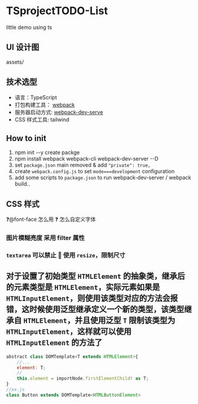 # TS**project**TODO-List

little demo using ts

## UI 设计图

assets/

## 技术选型

- 语言：TypeScript
- 打包构建工具： [webpack](https://webpack.js.org/guides/getting-started/)
- 服务器启动方式: [webpack-dev-serve](https://github.com/webpack/webpack-dev-server)
- CSS 样式工具: tailwind
<!-- - CSS样式工具: SCSS -->

## How to init

1. npm init --y create packge
2. npm install webpack webpack-cli webpack-dev-server --D
3. set `package.json` main removed & add `"private": true,`
4. create `webpack.config.js` to set `mode===development` configuration
5. add some scripts to `package.json` to run webpack-dev-server / webpack build..

## CSS 样式

❓@font-face 怎么用
❓ 怎么自定义字体

### 图片模糊亮度 采用 filter 属性

### `textarea` 可以禁止 🚫 使用 `resize`，限制尺寸

## 对于设置了初始类型 `HTMLElement` 的抽象类，继承后的元素类型是 `HTMLElement`，实际元素如果是 `HTMLInputElement`，则使用该类型对应的方法会报错，这时候使用泛型继承定义一个新的类型，该类型继承自 `HTMLElement`，并且使用泛型 `T` 限制该类型为 `HTMLInputElement`，这样就可以使用 `HTMLInputElement` 的方法了

```js
abstract class DOMTemplate<T extends HTMLElement>{
    //...
    element: T;
    //
    this.element = importNode.firstElementChild! as T;
}
//xx.js
class Button extends DOMTemplate<HTMLButtonElement>

```
